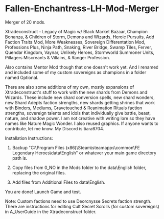 # Fallen-Enchantress-LH-Mod-Merger
Merger of 20 mods.

Xtradeconstruct - Legacy of Magic w/ Black Market Bazaar, Champion Bonanza, & Children of Storm, Demons and Wizards, Heroic Pursuits, Add Faction Traits Mod, More Weaknesses, Sovereign Differentation Mod, Professions Plus, Ninja Path, Snaking, River Bridge, Swamp Tiles, Ferver, Quendar Kingdom, Vaynar, Unlikely Heroes, Stormworld Summoner Units, Pillagers Miscreants & Villains, & Ranger Profession.

Also contains Mentor Mod though that one doesn't work yet. And I renamed and included some of my custom sovereigns as champions in a folder named Optional.

There are also some additions of my own, mostly expansions of Xtradeconstruct's stuff to work with the new shards from Demons and Wizards. These include new shard conversion spells, new shard wonders, new Shard Adepts faction strengths, new shards getting shrines that work with Binders, Mediums, Gravetouched & Reanimation Rituals faction strengths, sovereign talents and idols that individually give battle, beast, nature, and shadow power. I am not creative with writing lore so they have names like Nature Magic Wonder. I also reused graphics. If anyone wants to contribute, let me know. My Discord is tiara6704.

Installation Instructions:

1. Backup "C:\Program Files (x86)\Steam\steamapps\common\FE Legendary Heroes\data\English" or whatever your main game directory path is.

2. Copy files from 0_NO in the Mods folder to the data\English folder, replacing the original files.

3. Add files from Additional Files to data\English.

You are done! Launch Game and test.

Note: Custom factions need to use Deorcnysse Secrets faction strength. There are instructions for editing Cult Secret Scrolls (for custom sovereigns) in A_UserGuide in the Xtradeconstruct folder.
